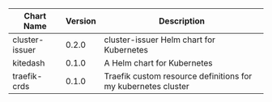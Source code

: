 | Chart Name | Version | Description |
|-------------|----------|-------------|
| cluster-issuer | 0.2.0 | cluster-issuer Helm chart for Kubernetes |
| kitedash | 0.1.0 | A Helm chart for Kubernetes |
| traefik-crds | 0.1.0 | Traefik custom resource definitions for my kubernetes cluster |
